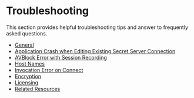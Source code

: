 [title]: # (Troubleshooting)
[tags]: # (faq)
[priority]: # (700)
# Troubleshooting

This section provides helpful troubleshooting tips and answer to frequently asked questions.

* [General](general-faq.md)
* [Application Crash when Editing Existing Secret Server Connection](crash-on-ss-connect-change.md)
* [AVBlock Error with Session Recording](avblock-error.md)
* [Host Names](host-names.md)
* [Invocation Error on Connect](invocation-error-ss.md)
* [Encryption](encryption.md)
* [Licensing](licenses.md)
* [Related Resources](related-res.md)
<!-- * [Workflows](workflows.md) -->